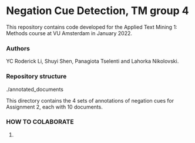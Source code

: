 # Negation Cue Detection, TM group 4
This repository contains code developed for the Applied Text Mining 1: Methods course at VU Amsterdam in January 2022.

### Authors
YC Roderick Li, Shuyi Shen, Panagiota Tselenti and Lahorka Nikolovski.

### Repository structure

./annotated_documents

This directory contains the 4 sets of annotations of negation cues for Assignment 2, each with 10 documents.

### HOW TO COLABORATE
1. 
